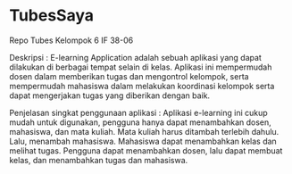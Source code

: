 # TubesSaya
Repo Tubes Kelompok 6 IF 38-06

Deskripsi : 
E-learning Application adalah sebuah aplikasi yang dapat dilakukan di berbagai tempat selain di kelas. Aplikasi ini mempermudah dosen dalam memberikan tugas dan mengontrol kelompok, serta mempermudah mahasiswa dalam melakukan koordinasi kelompok serta dapat mengerjakan tugas yang diberikan dengan baik.

Penjelasan singkat penggunaan aplikasi :
Aplikasi e-learning ini cukup mudah untuk digunakan, pengguna hanya dapat menambahkan dosen, mahasiswa, dan mata kuliah. Mata kuliah harus ditambah terlebih dahulu. Lalu, menambah mahasiswa. Mahasiswa dapat menambahkan kelas dan melihat tugas. Pengguna dapat menambahkan dosen, lalu dapat membuat kelas, dan menambahkan tugas dan mahasiswa.
